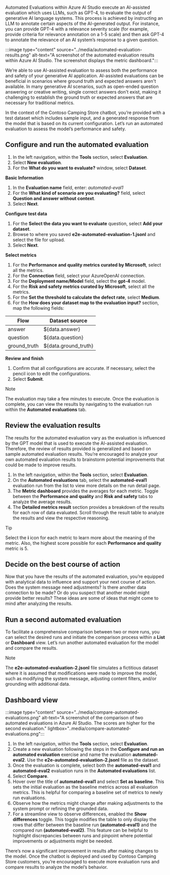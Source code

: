Automated Evaluations within Azure AI Studio execute an AI-assisted evaluation which uses LLMs, such as GPT-4, to evaluate the output of generative AI language systems. This process is achieved by instructing an LLM to annotate certain aspects of the AI-generated output. For instance, you can provide GPT-4 with a relevance severity scale (for example, provide criteria for relevance annotation on a 1-5 scale) and then ask GPT-4 to annotate the relevance of an AI system’s response to a given question.

:::image type="content" source="../media/automated-evaluation-results.png" alt-text="A screenshot of the automated evaluation results within Azure AI Studio. The screenshot displays the metric dashboard.":::

We’re able to use AI-assisted evaluation to assess both the performance and safety of your generative AI application. AI-assisted evaluations can be beneficial in scenarios where ground truth and expected answers aren't available. In many generative AI scenarios, such as open-ended question answering or creative writing, single correct answers don't exist, making it challenging to establish the ground truth or expected answers that are necessary for traditional metrics.

In the context of the Contoso Camping Store chatbot, you’re provided with a test dataset which includes sample input, and a generated response from the model that is based on its current configuration. Let’s run an automated evaluation to assess the model’s performance and safety.

## Configure and run the automated evaluation

1. In the left navigation, within the **Tools** section, select **Evaluation**.
1. Select **New evaluation**.
1. For the **What do you want to evaluate?** window, select **Dataset**.

**Basic Information**

1. In the **Evaluation name** field, enter: *automated-eval1*
1. For the **What kind of scenario are you evaluating?** field, select **Question and answer without context**.
1. Select **Next**.

**Configure test data**

1. For the **Select the data you want to evaluate** question, select **Add your dataset**.
1. Browse to where you saved **e2e-automated-evaluation-1.jsonl** and select the file for upload.
1. Select **Next**.

**Select metrics**

1. For the **Performance and quality metrics curated by Microsoft**, select all the metrics.
1. For the **Connection** field, select your AzureOpenAI connection.
1. For the **Deployment name/Model** field, select the **gpt-4** model.
1. For the **Risk and safety metrics curated by Microsoft**, select all the metrics.
1. For the **Set the threshold to calculate the defect rate**, select **Medium**.
1. For the **How does your dataset map to the evaluation input?** section, map the following fields:

| **Flow** | **Dataset source** |
| --- | --- |
| answer | ${data.answer} |
| question | ${data.question} |
| ground_truth | ${data.ground_truth} |

**Review and finish**

1. Confirm that all configurations are accurate. If necessary, select the pencil icon to edit the configurations.
1. Select **Submit**.

> [!NOTE]
> The evaluation may take a few minutes to execute. Once the evaluation is complete, you can view the results by navigating to the evaluation run within the **Automated evaluations** tab.

## Review the evaluation results

The results for the automated evaluation vary as the evaluation is influenced by the GPT model that is used to execute the AI-assisted evaluation. Therefore, the review of results provided is generalized and based on sample automated evaluation results. You’re encouraged to analyze your own automated evaluation results to brainstorm potential improvements that could be made to improve results.

1. In the left navigation, within the **Tools** section, select **Evaluation**.
1. On the **Automated evaluations** tab, select the **automated-eval1** evaluation run from the list to view more details on the run detail page.
1. The **Metric dashboard** provides the averages for each metric. Toggle between the **Performance and quality** and **Risk and safety** tabs to analyze the average results.
1. The **Detailed metrics result** section provides a breakdown of the results for each row of data evaluated. Scroll through the result table to analyze the results and view the respective reasoning.

> [!TIP]
> Select the **i** icon for each metric to learn more about the meaning of the metric. Also, the highest score possible for each **Performance and quality** metric is 5.

## Decide on the best course of action

Now that you have the results of the automated evaluation, you’re equipped with analytical data to influence and support your next course of action. Does the system message need adjustments? Is there another data connection to be made? Or do you suspect that another model might provide better results? These ideas are some of ideas that might come to mind after analyzing the results.

## Run a second automated evaluation

To facilitate a comprehensive comparison between two or more runs, you can select the desired runs and initiate the comparison process within a **List** or **Dashboard** view. Let’s run another automated evaluation for the model and compare the results.

> [!NOTE]
> The **e2e-automated-evaluation-2.jsonl** file simulates a fictitious dataset where it is assumed that modifications were made to improve the model, such as modifying the system message, adjusting content filters, and/or grounding with additional data.

## Dashboard view

:::image type="content" source="../media/compare-automated-evaluations.png" alt-text="A screenshot of the comparison of two automated evaluations in Azure AI Studio. The scores are higher for the second evaluation." lightbox="..media/compare-automated-evaluations.png":::

1. In the left navigation, within the **Tools** section, select **Evaluation**.
1. Create a new evaluation following the steps in the **Configure and run an automated evaluation** exercise and name the evaluation **automated-eval2**. Use the **e2e-automated-evaluation-2.jsonl** file as the dataset.
1. Once the evaluation is complete, select both the **automated-eval1** and **automated-eval2** evaluation runs in the **Automated evaluations** list.
1. Select **Compare**.
1. Hover over the title of **automated-eval1** and select **Set as baseline**. This sets the initial evaluation as the baseline metrics across all evaluation metrics. This is helpful for comparing a baseline set of metrics to newly run evaluations.
1. Observe how the metrics might change after making adjustments to the system prompt or refining the grounded data.
1. For a streamline view to observe differences, enabled the **Show differences** toggle. This toggle modifies the table to only display the rows that differ between the baseline run **(automated-eval1)** and the compared run **(automated-eval2)**. This feature can be helpful to highlight discrepancies between runs and pinpoint where potential improvements or adjustments might be needed.

There’s now a significant improvement in results after making changes to the model. Once the chatbot is deployed and used by Contoso Camping Store customers, you’re encouraged to execute more evaluation runs and compare results to analyze the model’s behavior.